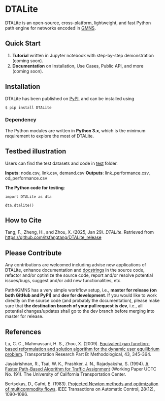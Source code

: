 # DTALite
DTALite is an open-source, cross-platform, lightweight, and fast Python path engine for networks encoded in [GMNS](https://github.com/zephyr-data-specs/GMNS).


## Quick Start

1. **Tutorial** written in Jupyter notebook with step-by-step demonstration (coming soon).
2. **Documentation** on Installation, Use Cases, Public API, and more (coming soon).


## Installation
DTALite has been published on [PyPI](https://pypi.org/project/DTALite/0.0.1.post1/), and can be installed using
```
$ pip install DTALite
```

### Dependency
The Python modules are written in **Python 3.x**, which is the minimum requirement to explore the most of DTALite.


## Testbed illustration
Users can find the test datasets and code in [test](https://github.com/itsfangtang/DTALite_release/tree/main/test) folder.

**Inputs**: node.csv, link.csv, demand.csv
**Outputs**: link_performance.csv,  od_performance.csv

**The Python code for testing**:
```
import DTALite as dta

dta.dtalite()
```

## How to Cite

Tang, F., Zheng, H., and Zhou, X. (2025, Jan 29). *DTALite*. Retrieved from https://github.com/itsfangtang/DTALite_release


## Please Contribute

Any contributions are welcomed including advise new applications of DTALite, enhance documentation and [docstrings](https://docs.python-guide.org/writing/documentation/#writing-docstrings) in the source code, refactor and/or optimize the source code, report and/or resolve potential issues/bugs, suggest and/or add new functionalities, etc.

Path4GMNS has a very simple workflow setup, i.e., **master for release (on both GitHub and PyPI)** and **dev for development**. If you would like to work directly on the source code (and probably the documentation), please make sure that **the destination branch of your pull request is dev**, i.e., all potential changes/updates shall go to the dev branch before merging into master for release.


## References
Lu, C. C., Mahmassani, H. S., Zhou, X. (2009). [Equivalent gap function-based reformulation and solution algorithm for the dynamic user equilibrium problem](https://www.sciencedirect.com/science/article/abs/pii/S0191261508000829). Transportation Research Part B: Methodological, 43, 345-364.

Jayakrishnan, R., Tsai, W. K., Prashker, J. N., Rajadyaksha, S. (1994). [A Faster Path-Based Algorithm for Traffic Assignment](https://escholarship.org/uc/item/2hf4541x) (Working Paper UCTC No. 191). The University of California Transportation Center.

Bertsekas, D., Gafni, E. (1983). [Projected Newton methods and optimization of multicommodity flows](https://web.mit.edu/dimitrib/www/Gafni_Newton.pdf). IEEE Transactions on Automatic Control, 28(12), 1090–1096.